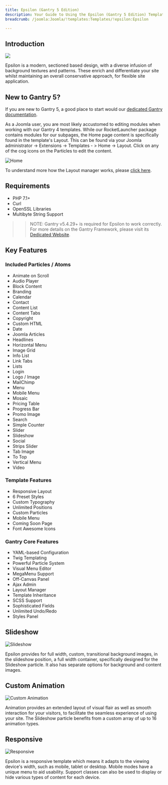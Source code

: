 ```yaml
---
title: Epsilon (Gantry 5 Edition)
description: Your Guide to Using the Epsilon (Gantry 5 Edition) Template for Joomla
breadcrumb: /joomla:Joomla/!templates:Templates/!epsilon:Epsilon

---
```


Introduction
-----

![](assets/epsilon.png)

Epsilon is a modern, sectioned based design, with a diverse infusion of background textures and patterns. These enrich and differentiate your site whilst maintaining an overall conservative approach, for flexible site application.

New to Gantry 5?
-----
If you are new to Gantry 5, a good place to start would our [dedicated Gantry documentation](http://docs.gantry.org).

As a Joomla user, you are most likely accustomed to editing modules when working with our Gantry 4 templates. While our RocketLauncher package contains modules for our subpages, the Home page content is specifically found in the template's Layout. This can be found via your Joomla administrator -> Extensions -> Templates - > Home -> Layout. Click on any of the cog icons on the Particles to edit the content.

![Home](home.jpg)

To understand more how the Layout manager works, please [click here](http://docs.gantry.org/gantry5/configure/layout-manager).

Requirements
-----
* PHP 7.1+
* Curl
* OpenSSL Libraries
* Multibyte String Support

>> NOTE: Gantry v5.4.29+ is required for Epsilon to work correctly. For more details on the Gantry Framework, please visit its [Dedicated Website](http://gantry.org).

Key Features
-----

### Included Particles / Atoms

* Animate on Scroll
* Audio Player
* Block Content
* Branding
* Calendar
* Contact
* Content List
* Content Tabs
* Copyright
* Custom HTML
* Date
* Joomla Articles
* Headlines
* Horizontal Menu
* Image Grid
* Info List
* Link Tabs
* Lists
* Login
* Logo / Image
* MailChimp
* Menu
* Mobile Menu
* Mosaic
* Pricing Table
* Progress Bar
* Promo Image
* Search
* Simple Counter
* Slider
* Slideshow
* Social
* Strips Slider
* Tab Image
* To Top
* Vertical Menu
* Video

### Template Features

* Responsive Layout
* 6 Preset Styles
* Custom Typography
* Unlimited Positions
* Custom Particles
* Mobile Menu
* Coming Soon Page
* Font Awesome Icons

### Gantry Core Features

* YAML-based Configuration
* Twig Templating
* Powerful Particle System
* Visual Menu Editor
* MegaMenu Support
* Off-Canvas Panel
* Ajax Admin
* Layout Manager
* Template Inheritance
* SCSS Support
* Sophisticated Fields
* Unlimited Undo/Redo
* Styles Panel

## Slideshow

![Slideshow](ft-2.jpg)

Epsilon provides for full width, custom, transitional background images, in the slideshow position, a full width container, specifically designed for the Slideshow particle. It also has separate options for background and content images.

## Custom Animation

![Custom Animation](ft-3.jpg)

Animation provides an extended layout of visual flair as well as smooth interaction for your visitors, to facilitate the seamless experience of using your site. The Slideshow particle benefits from a custom array of up to 16 animation types.

## Responsive

![Responsive](ft-4.jpg)

Epsilon is a responsive template which means it adapts to the viewing device's width, such as mobile, tablet or desktop. Mobile modes have a unique menu to aid usability. Support classes can also be used to display or hide various types of content for each device.
